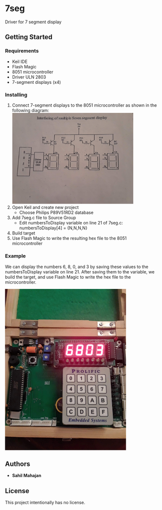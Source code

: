 # 7seg
Driver for 7 segment display

## Getting Started

### Requirements
* Keil IDE
* Flash Magic
* 8051 microcontroller
* Driver ULN 2803
* 7-segment displays (x4)

### Installing
1. Connect 7-segment displays to the 8051 microcontroller as shown in the following diagram:
   <img src="7seg_interfacing.jpg" width="400">
1. Open Keil and create new project
   * Choose Philips P89V51RD2 database
1. Add 7seg.c file to Source Group
   * Edit numbersToDisplay variable on line 21 of 7seg.c: numbersToDisplay[4] = {N,N,N,N} 
1. Build target
1. Use Flash Magic to write the resulting hex file to the 8051 microcontroller

### Example

We can display the numbers 6, 8, 0, and 3 by saving these values to the numbersToDisplay variable on line 21.
  After saving them to the variable, we build the target, and use Flash Magic to write the hex file to the microcontroller.

<img src="7seg_pic.jpg" width="400">

## Authors

* **Sahil Mahajan**

## License

This project intentionally has no license.
